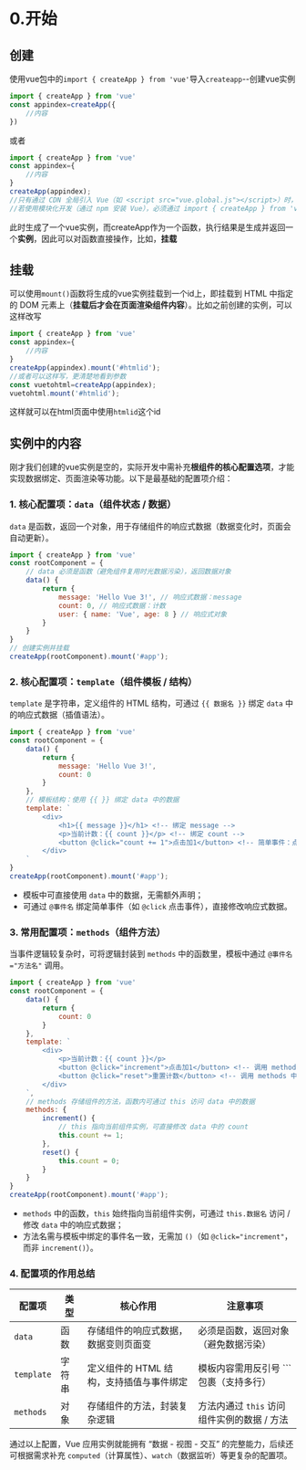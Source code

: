 # 0.开始

## 创建

使用vue包中的`import { createApp } from 'vue'`导入`createapp`--创建vue实例

```javascript
import { createApp } from 'vue'
const appindex=createApp({
    //内容
})
```

或者

```js
import { createApp } from 'vue'
const appindex={
    //内容
}
createApp(appindex);
//只有通过 CDN 全局引入 Vue（如 <script src="vue.global.js"></script>）时，才需要用 Vue.createApp()；
//若使用模块化开发（通过 npm 安装 Vue），必须通过 import { createApp } from 'vue' 导入后使用 createApp()，不能写 Vue. 
```

此时生成了一个vue实例，而createApp作为一个函数，执行结果是生成并返回一个**实例**，因此可以对函数直接操作，比如，**挂载**

## 挂载

可以使用`mount()`函数将生成的vue实例挂载到一个id上，即挂载到 HTML 中指定的 DOM 元素上（**挂载后才会在页面渲染组件内容**）。比如之前创建的实例，可以这样改写

```js
import { createApp } from 'vue'
const appindex={
    //内容
}
createApp(appindex).mount('#htmlid');
//或者可以这样写，更清楚地看到参数
const vuetohtml=createApp(appindex);
vuetohtml.mount('#htmlid');
```

这样就可以在html页面中使用`htmlid`这个id

## 实例中的内容

刚才我们创建的vue实例是空的，实际开发中需补充**根组件的核心配置选项**，才能实现数据绑定、页面渲染等功能。以下是最基础的配置项介绍：

### 1. 核心配置项：`data`（组件状态 / 数据）

`data` 是函数，返回一个对象，用于存储组件的响应式数据（数据变化时，页面会自动更新）。

```js
import { createApp } from 'vue'
const rootComponent = {
    // data 必须是函数（避免组件复用时光数据污染），返回数据对象
    data() {
        return {
            message: 'Hello Vue 3!', // 响应式数据：message
            count: 0, // 响应式数据：计数
            user: { name: 'Vue', age: 8 } // 响应式对象
        }
    }
}
// 创建实例并挂载
createApp(rootComponent).mount('#app');
```

### 2. 核心配置项：`template`（组件模板 / 结构）

`template` 是字符串，定义组件的 HTML 结构，可通过 `{{ 数据名 }}` 绑定 `data` 中的响应式数据（插值语法）。

```js
import { createApp } from 'vue'
const rootComponent = {
    data() {
        return {
            message: 'Hello Vue 3!',
            count: 0
        }
    },
    // 模板结构：使用 {{ }} 绑定 data 中的数据
    template: `
        <div>
            <h1>{{ message }}</h1> <!-- 绑定 message -->
            <p>当前计数：{{ count }}</p> <!-- 绑定 count -->
            <button @click="count += 1">点击加1</button> <!-- 简单事件：点击时修改 count -->
        </div>
    `
}
createApp(rootComponent).mount('#app');
```

- 模板中可直接使用 `data` 中的数据，无需额外声明；
- 可通过 `@事件名` 绑定简单事件（如 `@click` 点击事件），直接修改响应式数据。

### 3. 常用配置项：`methods`（组件方法）

当事件逻辑较复杂时，可将逻辑封装到 `methods` 中的函数里，模板中通过 `@事件名="方法名"` 调用。

```js
import { createApp } from 'vue'
const rootComponent = {
    data() {
        return {
            count: 0
        }
    },
    template: `
        <div>
            <p>当前计数：{{ count }}</p>
            <button @click="increment">点击加1</button> <!-- 调用 methods 中的 increment 方法 -->
            <button @click="reset">重置计数</button> <!-- 调用 methods 中的 reset 方法 -->
        </div>
    `,
    // methods 存储组件的方法，函数内可通过 this 访问 data 中的数据
    methods: {
        increment() {
            // this 指向当前组件实例，可直接修改 data 中的 count
            this.count += 1;
        },
        reset() {
            this.count = 0;
        }
    }
}
createApp(rootComponent).mount('#app');
```

- `methods` 中的函数，`this` 始终指向当前组件实例，可通过 `this.数据名` 访问 / 修改 `data` 中的响应式数据；
- 方法名需与模板中绑定的事件名一致，无需加 `()`（如 `@click="increment"`，而非 `increment()`）。

### 4. 配置项的作用总结

| 配置项     | 类型   | 核心作用                                 | 注意事项                                    |
| ---------- | ------ | ---------------------------------------- | ------------------------------------------- |
| `data`     | 函数   | 存储组件的响应式数据，数据变则页面变     | 必须是函数，返回对象（避免数据污染）        |
| `template` | 字符串 | 定义组件的 HTML 结构，支持插值与事件绑定 | 模板内容需用反引号 ``` 包裹（支持多行）     |
| `methods`  | 对象   | 存储组件的方法，封装复杂逻辑             | 方法内通过 `this` 访问组件实例的数据 / 方法 |

通过以上配置，Vue 应用实例就能拥有 “数据 - 视图 - 交互” 的完整能力，后续还可根据需求补充 `computed`（计算属性）、`watch`（数据监听）等更复杂的配置项。